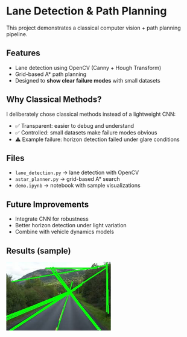 # Lane Detection & Path Planning

This project demonstrates a classical computer vision + path planning pipeline.

## Features
- Lane detection using OpenCV (Canny + Hough Transform)
- Grid-based A* path planning
- Designed to **show clear failure modes** with small datasets

## Why Classical Methods?
I deliberately chose classical methods instead of a lightweight CNN:
- ✅ Transparent: easier to debug and understand
- ✅ Controlled: small datasets make failure modes obvious
- ⚠️ Example failure: horizon detection failed under glare conditions

## Files
- `lane_detection.py` → lane detection with OpenCV
- `astar_planner.py` → grid-based A* search
- `demo.ipynb` → notebook with sample visualizations

## Future Improvements
- Integrate CNN for robustness
- Better horizon detection under light variation
- Combine with vehicle dynamics models

## Results (sample)
![lanes](outputs/lanes.jpg)

